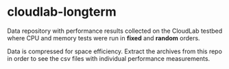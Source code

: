 # cloudlab-longterm
Data repository with performance results collected on the CloudLab testbed where CPU and memory tests were run in **fixed** and **random** orders.

Data is compressed for space efficiency. Extract the archives from this repo in order to see the csv files with individual performance measurements.
